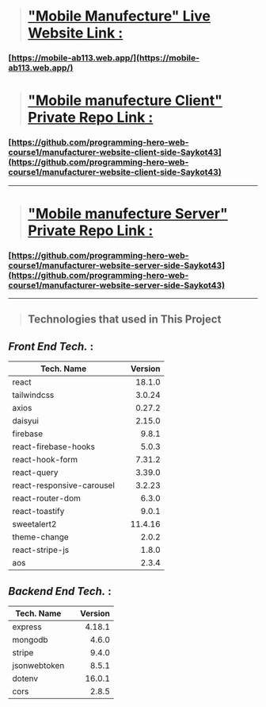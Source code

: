 > # ["Mobile Manufecture" Live Website Link :](https://mobile-ab113.web.app/)

### [https://mobile-ab113.web.app/](https://mobile-ab113.web.app/)

> # ["Mobile manufecture Client" Private Repo Link :](https://github.com/programming-hero-web-course1/manufacturer-website-client-side-Saykot43)

### [https://github.com/programming-hero-web-course1/manufacturer-website-client-side-Saykot43](https://github.com/programming-hero-web-course1/manufacturer-website-client-side-Saykot43)

---

> # ["Mobile manufecture Server" Private Repo Link :](https://github.com/programming-hero-web-course1/manufacturer-website-server-side-Saykot43)

### [https://github.com/programming-hero-web-course1/manufacturer-website-server-side-Saykot43](https://github.com/programming-hero-web-course1/manufacturer-website-server-side-Saykot43)

---

> ## Technologies that used in This Project

## _Front End Tech._ :

| Tech. Name                |     | Version |
| ------------------------- | :-: | ------: |
| react                     |     |  18.1.0 |
| tailwindcss               |     |  3.0.24 |
| axios                     |     |  0.27.2 |
| daisyui                   |     |  2.15.0 |
| firebase                  |     |   9.8.1 |
| react-firebase-hooks      |     |   5.0.3 |
| react-hook-form           |     |  7.31.2 |
| react-query               |     |  3.39.0 |
| react-responsive-carousel |     |  3.2.23 |
| react-router-dom          |     |   6.3.0 |
| react-toastify            |     |   9.0.1 |
| sweetalert2               |     | 11.4.16 |
| theme-change              |     |   2.0.2 |
| react-stripe-js           |     |   1.8.0 |
| aos                       |     |   2.3.4 |

## _Backend End Tech._ :

| Tech. Name   |     | Version |
| ------------ | :-: | ------: |
| express      |     |  4.18.1 |
| mongodb      |     |   4.6.0 |
| stripe       |     |   9.4.0 |
| jsonwebtoken |     |   8.5.1 |
| dotenv       |     |  16.0.1 |
| cors         |     |   2.8.5 |
